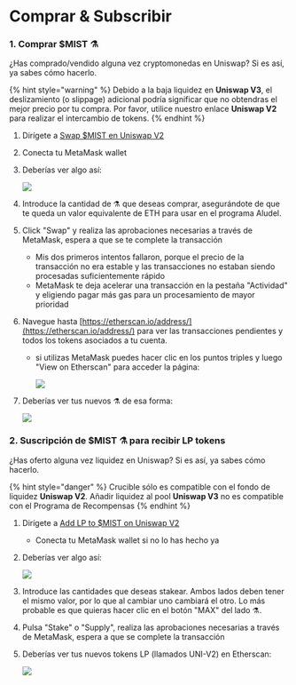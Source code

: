 # Comprar & Subscribir

### 1. Comprar $MIST ⚗️

¿Has comprado/vendido alguna vez cryptomonedas en Uniswap? Si es así, ya sabes cómo hacerlo.

{% hint style="warning" %}
Debido a la baja liquidez en **Uniswap V3**, el deslizamiento \(o slippage\) adicional podría significar que no obtendras el mejor precio por tu compra. Por favor, utilice nuestro enlace **Uniswap V2** para realizar el intercambio de tokens.
{% endhint %}

1. Dirígete a [Swap $MIST en Uniswap V2](https://app.uniswap.org/#/swap?outputCurrency=0x88acdd2a6425c3faae4bc9650fd7e27e0bebb7ab&use=V2)
2. Conecta tu MetaMask wallet
3. Deberías ver algo así:

    ![](https://i.imgur.com/5rzgvpf.png)

4. Introduce la cantidad de ⚗️ que deseas comprar, asegurándote de que te queda un valor equivalente de ETH para usar en el programa Aludel.
5. Click "Swap" y realiza las aprobaciones necesarias a través de MetaMask, espera a que se  te complete la transacción
   * Mis dos primeros intentos fallaron, porque el precio de la transacción no era estable y las transacciones no estaban siendo procesadas suficientemente rápido
   * MetaMask te deja acelerar una transacción en la pestaña "Actividad" y eligiendo pagar más gas para un procesamiento de mayor prioridad
6. Navegue hasta [https://etherscan.io/address/](https://etherscan.io/address/) para ver las transacciones pendientes y todos los tokens asociados a tu cuenta.
   * si utilizas MetaMask puedes hacer clic en los puntos triples y luego "View on Etherscan" para acceder la página:

     ![](https://i.imgur.com/jdzodQP.png)
7. Deberías ver tus nuevos ⚗️ de esa forma:

    ![](https://i.imgur.com/bF9wsrg.png)

### 2. Suscripción de $MIST ⚗️ para recibir LP tokens

¿Has oferto alguna vez liquidez en Uniswap? Si es así, ya sabes cómo hacerlo.

{% hint style="danger" %}
Crucible sólo es compatible con el fondo de liquidez **Uniswap V2**. Añadir liquidez al pool **Uniswap V3** no es compatible con el Programa de Recompensas
{% endhint %}

1. Dirígete a [Add LP to $MIST on Uniswap V2](https://app.uniswap.org/#/add/v2/0x88acdd2a6425c3faae4bc9650fd7e27e0bebb7ab/ETH)
   * Conecta tu MetaMask wallet si no lo has hecho ya
2. Deberías ver algo así:

    ![](https://i.imgur.com/7paIEyF.png)

3. Introduce las cantidades que deseas stakear. Ambos lados deben tener el mismo valor, por lo que al cambiar uno cambiará el otro. Lo más probable es que quieras hacer clic en el botón "MAX" del lado ⚗️.
4. Pulsa "Stake" o "Supply", realiza las aprobaciones necesarias a través de MetaMask, espera a que se complete la transacción
5. Deberías ver tus nuevos tokens LP \(llamados UNI-V2\) en Etherscan:

    ![](https://i.imgur.com/6hAoHGw.png)

## 

